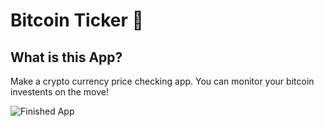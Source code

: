 
# Bitcoin Ticker 🤑


## What is this App?

Make a crypto currency price checking app. You can monitor your bitcoin investents on the move!

![Finished App](https://github.com/londonappbrewery/Images/blob/master/bitcoin-flutter-demo.gif)

